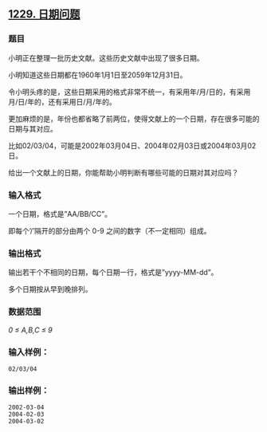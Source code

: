 ## [1229. 日期问题](https://www.acwing.com/problem/content/1231/)

### 题目

小明正在整理一批历史文献。这些历史文献中出现了很多日期。

小明知道这些日期都在1960年1月1日至2059年12月31日。

令小明头疼的是，这些日期采用的格式非常不统一，有采用年/月/日的，有采用月/日/年的，还有采用日/月/年的。

更加麻烦的是，年份也都省略了前两位，使得文献上的一个日期，存在很多可能的日期与其对应。

比如02/03/04，可能是2002年03月04日、2004年02月03日或2004年03月02日。

给出一个文献上的日期，你能帮助小明判断有哪些可能的日期对其对应吗？

### 输入格式

一个日期，格式是”AA/BB/CC”。

即每个’/’隔开的部分由两个 0-9 之间的数字（不一定相同）组成。

### 输出格式

输出若干个不相同的日期，每个日期一行，格式是”yyyy-MM-dd”。

多个日期按从早到晚排列。

### 数据范围

*0 ≤ A,B,C ≤ 9*

### 输入样例：

```
02/03/04
```

### 输出样例：

```
2002-03-04
2004-02-03
2004-03-02
```
